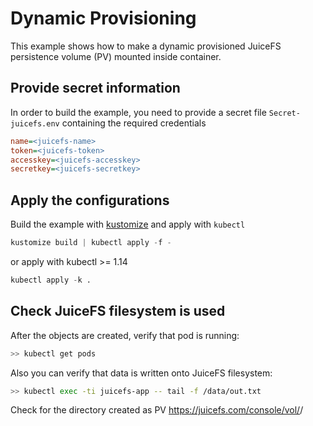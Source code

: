 # Dynamic Provisioning

This example shows how to make a dynamic provisioned JuiceFS persistence volume (PV) mounted inside container.

## Provide secret information

In order to build the example, you need to provide a secret file `Secret-juicefs.env` containing the required credentials

```ini
name=<juicefs-name>
token=<juicefs-token>
accesskey=<juicefs-accesskey>
secretkey=<juicefs-secretkey>
```

## Apply the configurations

Build the example with [kustomize](https://github.com/kubernetes-sigs/kustomize) and apply with `kubectl`

```s
kustomize build | kubectl apply -f -
```

or apply with kubectl >= 1.14

```s
kubectl apply -k .
```

## Check JuiceFS filesystem is used

After the objects are created, verify that pod is running:

```sh
>> kubectl get pods
```

Also you can verify that data is written onto JuiceFS filesystem:

```sh
>> kubectl exec -ti juicefs-app -- tail -f /data/out.txt
```

Check for the directory created as PV https://juicefs.com/console/vol/<juicefs-name>/
